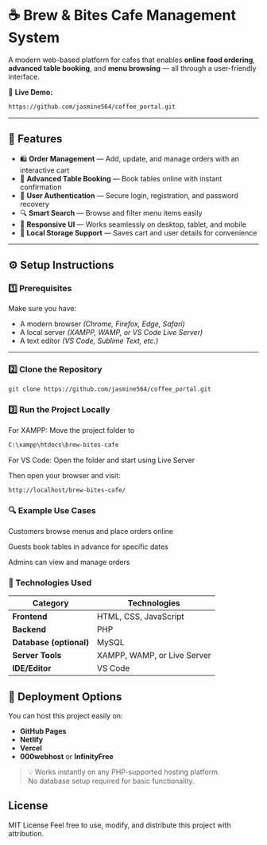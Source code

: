 # ☕ Brew & Bites Cafe Management System

A modern web-based platform for cafes that enables **online food ordering**, **advanced table booking**, and **menu browsing** — all through a user-friendly interface.

🔗 **Live Demo:** 
```bash
https://github.com/jasmine564/coffee_portal.git

```
---


## 🌟 Features

- 🛍️ **Order Management** — Add, update, and manage orders with an interactive cart  
- 📅 **Advanced Table Booking** — Book tables online with instant confirmation  
- 🔐 **User Authentication** — Secure login, registration, and password recovery  
- 🔍 **Smart Search** — Browse and filter menu items easily  
- 🎨 **Responsive UI** — Works seamlessly on desktop, tablet, and mobile  
- 💾 **Local Storage Support** — Saves cart and user details for convenience  

---

## ⚙️ Setup Instructions

### 1️⃣ Prerequisites
Make sure you have:
- A modern browser *(Chrome, Firefox, Edge, Safari)*  
- A local server *(XAMPP, WAMP, or VS Code Live Server)*  
- A text editor *(VS Code, Sublime Text, etc.)*

---

### 2️⃣ Clone the Repository
```bash
git clone https://github.com/jasmine564/coffee_portal.git
```
### 3️⃣ Run the Project Locally

For XAMPP: Move the project folder to
```bash
C:\xampp\htdocs\brew-bites-cafe
```
For VS Code: Open the folder and start using Live Server

Then open your browser and visit:
```bash
http://localhost/brew-bites-cafe/
```
### 🔍 Example Use Cases

Customers browse menus and place orders online

Guests book tables in advance for specific dates

Admins can view and manage orders 

### 🧰 Technologies Used

| Category                | Technologies                |
| ----------------------- | --------------------------- |
| **Frontend**            | HTML, CSS, JavaScript       |
| **Backend**             | PHP                         |
| **Database (optional)** | MySQL                       |
| **Server Tools**        | XAMPP, WAMP, or Live Server |
| **IDE/Editor**          | VS Code                     |

## 🚀 Deployment Options

You can host this project easily on:

- **GitHub Pages**
- **Netlify**
- **Vercel**
- **000webhost** or **InfinityFree**

> 💡 Works instantly on any PHP-supported hosting platform.  
> No database setup required for basic functionality.

##  License
MIT License
Feel free to use, modify, and distribute this project with attribution.





